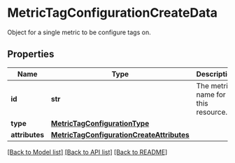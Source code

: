 # MetricTagConfigurationCreateData

Object for a single metric to be configure tags on.

## Properties

| Name           | Type                                                                                    | Description                        | Notes      |
| -------------- | --------------------------------------------------------------------------------------- | ---------------------------------- | ---------- |
| **id**         | **str**                                                                                 | The metric name for this resource. |
| **type**       | [**MetricTagConfigurationType**](MetricTagConfigurationType.md)                         |                                    |
| **attributes** | [**MetricTagConfigurationCreateAttributes**](MetricTagConfigurationCreateAttributes.md) |                                    | [optional] |

[[Back to Model list]](README.md#documentation-for-models) [[Back to API list]](README.md#documentation-for-api-endpoints) [[Back to README]](README.md)
